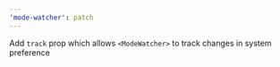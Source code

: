 ```yaml
---
'mode-watcher': patch
---
```


Add `track` prop which allows `<ModeWatcher>` to track changes in system preference
